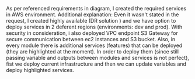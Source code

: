 As per referenced requirements in diagram, I created the required services in AWS environment.
Additional explanation:
Even it wasn't stated in the request, I created highly available (DR solution ) and we have option to deploy services in 2 deferent regions (environments: dev and prod).
With security in consideration, i also deployed VPC endpoint S3 Gateway for secure communication between ec2 instances and S3 bucket.
Also, in every module there is additional services (features) that can be deployed (they are highlighted at the moment).
In order to deploy them (since still passing variable and outputs between modules and services is not perfect), fist we deploy current infrastructure and then we can update variables and deploy highlighted services.
